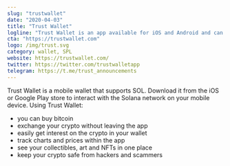 ```yaml
---
slug: "trustwallet"
date: "2020-04-03"
title: "Trust Wallet"
logline: "Trust Wallet is an app available for iOS and Android and can be used to send and receive SOL tokens."
cta: "https://trustwallet.com"
logo: /img/trust.svg
category: wallet, SPL
website: https://trustwallet.com/
twitter: https://twitter.com/trustwalletapp
telegram: https://t.me/trust_announcements
---
```

Trust Wallet is a mobile wallet that supports SOL. Download it from the iOS or Google Play store to interact with the Solana network on your mobile device. 
Using Trust Wallet:
- you can buy bitcoin
- exchange your crypto without leaving the app
- easily get interest on the crypto in your wallet
- track charts and prices within the app
- see your collectibles, art and NFTs in one place
- keep your crypto safe from hackers and scammers
